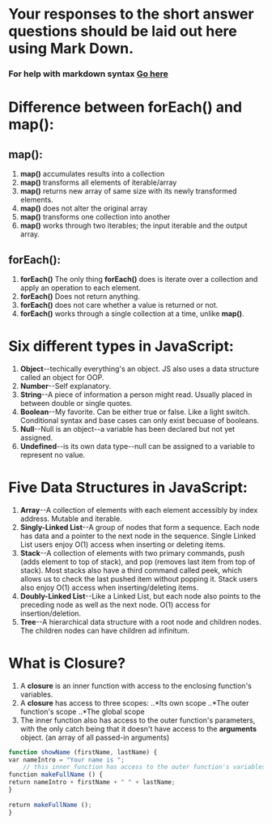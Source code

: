 # Your responses to the short answer questions should be laid out here using Mark Down.
### For help with markdown syntax [Go here](https://github.com/adam-p/markdown-here/wiki/Markdown-Cheatsheet)

# Difference between **forEach()** and **map()**:
## **map()**:
1. **map()** accumulates results into a collection 
2. **map()** transforms all elements of iterable/array
3. **map()** returns new array of same size with its newly transformed elements.
4. **map()** does not alter the original array
5. **map()** transforms one collection into another
6. **map()** works through two iterables; the input iterable and the output array.

## **forEach()**:
1. **forEach()** The only thing **forEach()** does is iterate over a collection and apply an operation to each element.
2. **forEach()** Does not return anything. 
3. **forEach()** does not care whether a value is returned or not.
4. **forEach()** works through a single collection at a time, unlike **map()**.


# Six different types in JavaScript:
1. **Object**--techically everything's an object. JS also uses a data structure called an object for OOP.
2. **Number**--Self explanatory.
3. **String**--A piece of information a person might read. Usually placed in between double or single quotes.
4. **Boolean**--My favorite. Can be either true or false. Like a light switch. Conditional syntax and base cases can only exist becuase of booleans.
5. **Null**--Null is an object--a variable has been declared but not yet assigned.
6. **Undefined**--is its own data type--null can be assigned to a variable to represent no value.


# Five Data Structures in JavaScript:
1. **Array**--A collection of elements with each element accessibly by index address. Mutable and iterable. 
2. **Singly-Linked List**--A group of nodes that form a sequence. Each node has data and a pointer to the next node in the sequence. Single Linked List users enjoy O(1) access when inserting or deleting items.
3. **Stack**--A collection of elements with two primary commands, push (adds element to top of stack), and pop (removes last item from top of stack). Most stacks also have a third command called peek, which allows us to check the last pushed item without popping it. Stack users also enjoy O(1) access when inserting/deleting items.
4. **Doubly-Linked List**--Like a Linked List, but each node also points to the preceding node as well as the next node. O(1) access for insertion/deletion.
5. **Tree**--A hierarchical data structure with a root node and children nodes. The children nodes can have children ad infinitum.

# What is Closure?
1. A **closure** is an inner function with access to the enclosing function's variables. 
2. A **closure** has access to three scopes:
..*Its own scope
..*The outer function's scope
..*The global scope
3. The inner function also has access to the outer function's parameters, with the only catch being that it doesn't have access to the **arguments** object. (an array of all passed-in arguments)
```javascript
function showName (firstName, lastName) {
​var nameIntro = "Your name is ";
    // this inner function has access to the outer function's variables, including the parameter​
​function makeFullName () {        
​return nameIntro + firstName + " " + lastName;    
}
​
​return makeFullName ();
}

```